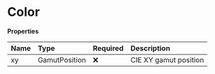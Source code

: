 # Color

**Properties**

| Name | Type          | Required | Description           |
| :--- | :------------ | :------- | :-------------------- |
| xy   | GamutPosition | ❌       | CIE XY gamut position |
